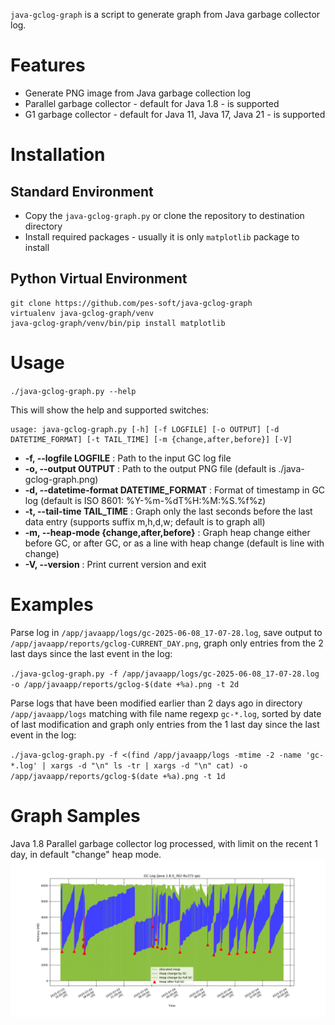 `java-gclog-graph` is a script to generate graph from Java garbage collector log.

# Features

 - Generate PNG image from Java garbage collection log
 - Parallel garbage collector - default for Java 1.8 - is supported
 - G1 garbage collector - default for Java 11, Java 17, Java 21 - is supported

# Installation

## Standard Environment

 - Copy the `java-gclog-graph.py` or clone the repository to destination directory
 - Install required packages - usually it is only `matplotlib` package to install

## Python Virtual Environment

```
git clone https://github.com/pes-soft/java-gclog-graph
virtualenv java-gclog-graph/venv
java-gclog-graph/venv/bin/pip install matplotlib
```

# Usage

`./java-gclog-graph.py --help`

This will show the help and supported switches:

```
usage: java-gclog-graph.py [-h] [-f LOGFILE] [-o OUTPUT] [-d DATETIME_FORMAT] [-t TAIL_TIME] [-m {change,after,before}] [-V]
```

 - **-f, --logfile LOGFILE** : Path to the input GC log file
 - **-o, --output OUTPUT** : Path to the output PNG file (default is ./java-gclog-graph.png)
 - **-d, --datetime-format DATETIME_FORMAT** : Format of timestamp in GC log (default is ISO 8601: %Y-%m-%dT%H:%M:%S.%f%z)
 - **-t, --tail-time TAIL_TIME** : Graph only the last seconds before the last data entry (supports suffix m,h,d,w; default is to graph all)
 - **-m, --heap-mode {change,after,before}** : Graph heap change either before GC, or after GC, or as a line with heap change (default is line with change)
 - **-V, --version** : Print current version and exit

# Examples

Parse log in `/app/javaapp/logs/gc-2025-06-08_17-07-28.log`, save output to `/app/javaapp/reports/gclog-CURRENT_DAY.png`, graph only entries from the 2 last days since the last event in the log:

`./java-gclog-graph.py -f /app/javaapp/logs/gc-2025-06-08_17-07-28.log -o /app/javaapp/reports/gclog-$(date +%a).png -t 2d`

Parse logs that have been modified earlier than 2 days ago in directory `/app/javaapp/logs` matching with file name regexp  `gc-*.log`, sorted by date of last modification and graph only entries from the 1 last day since the last event in the log:

`./java-gclog-graph.py -f <(find /app/javaapp/logs -mtime -2 -name 'gc-*.log' | xargs -d "\n" ls -tr | xargs -d "\n" cat) -o /app/javaapp/reports/gclog-$(date +%a).png -t 1d`

# Graph Samples

Java 1.8 Parallel garbage collector log processed, with limit on the recent 1 day, in default "change" heap mode.
![PNG report](docs/images/example-change01.png "Example of Change 01")
